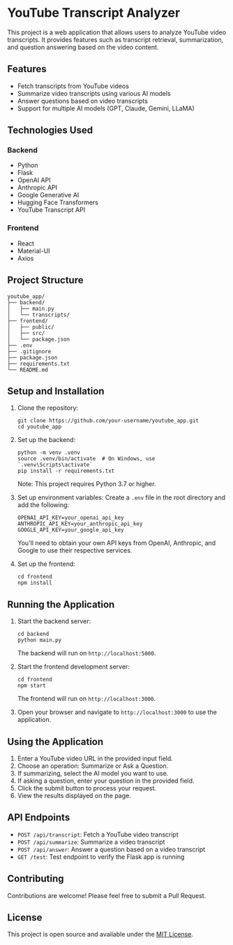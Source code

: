 # YouTube Transcript Analyzer

This project is a web application that allows users to analyze YouTube video transcripts. It provides features such as transcript retrieval, summarization, and question answering based on the video content.

## Features

- Fetch transcripts from YouTube videos
- Summarize video transcripts using various AI models
- Answer questions based on video transcripts
- Support for multiple AI models (GPT, Claude, Gemini, LLaMA)

## Technologies Used

### Backend
- Python
- Flask
- OpenAI API
- Anthropic API
- Google Generative AI
- Hugging Face Transformers
- YouTube Transcript API

### Frontend
- React
- Material-UI
- Axios

## Project Structure

```
youtube_app/
├── backend/
│   ├── main.py
│   └── transcripts/
├── frontend/
│   ├── public/
│   ├── src/
│   └── package.json
├── .env
├── .gitignore
├── package.json
├── requirements.txt
└── README.md
```

## Setup and Installation

1. Clone the repository:
   ```
   git clone https://github.com/your-username/youtube_app.git
   cd youtube_app
   ```

2. Set up the backend:
   ```
   python -m venv .venv
   source .venv/bin/activate  # On Windows, use `.venv\Scripts\activate`
   pip install -r requirements.txt
   ```
   Note: This project requires Python 3.7 or higher.

3. Set up environment variables:
   Create a `.env` file in the root directory and add the following:
   ```
   OPENAI_API_KEY=your_openai_api_key
   ANTHROPIC_API_KEY=your_anthropic_api_key
   GOOGLE_API_KEY=your_google_api_key
   ```
   You'll need to obtain your own API keys from OpenAI, Anthropic, and Google to use their respective services.

4. Set up the frontend:
   ```
   cd frontend
   npm install
   ```

## Running the Application

1. Start the backend server:
   ```
   cd backend
   python main.py
   ```
   The backend will run on `http://localhost:5000`.

2. Start the frontend development server:
   ```
   cd frontend
   npm start
   ```
   The frontend will run on `http://localhost:3000`.

3. Open your browser and navigate to `http://localhost:3000` to use the application.

## Using the Application

1. Enter a YouTube video URL in the provided input field.
2. Choose an operation: Summarize or Ask a Question.
3. If summarizing, select the AI model you want to use.
4. If asking a question, enter your question in the provided field.
5. Click the submit button to process your request.
6. View the results displayed on the page.

## API Endpoints

- `POST /api/transcript`: Fetch a YouTube video transcript
- `POST /api/summarize`: Summarize a video transcript
- `POST /api/answer`: Answer a question based on a video transcript
- `GET /test`: Test endpoint to verify the Flask app is running

## Contributing

Contributions are welcome! Please feel free to submit a Pull Request.

## License

This project is open source and available under the [MIT License](LICENSE).
